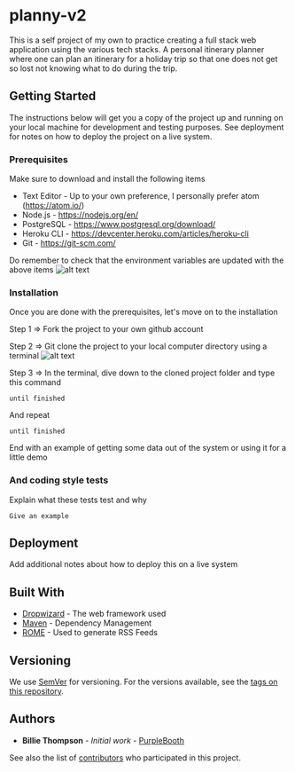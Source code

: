 # planny-v2

This is a self project of my own to practice creating a full stack web application using the various tech stacks. A personal itinerary planner where one can plan an itinerary for a holiday trip so that one does not get so lost not knowing what to do during the trip.

## Getting Started

The instructions below will get you a copy of the project up and running on your local machine for development and testing purposes. See deployment for notes on how to deploy the project on a live system.

### Prerequisites

Make sure to download and install the following items
* Text Editor - Up to your own preference, I personally prefer atom (https://atom.io/)
* Node.js - https://nodejs.org/en/
* PostgreSQL - https://www.postgresql.org/download/
* Heroku CLI - https://devcenter.heroku.com/articles/heroku-cli
* Git - https://git-scm.com/

Do remember to check that the environment variables are updated with the above items
![alt text](https://i.imgur.com/AmKg1k8.png)

### Installation

Once you are done with the prerequisites, let's move on to the installation

Step 1 => Fork the project to your own github account

Step 2 => Git clone the project to your local computer directory using a terminal
![alt text](https://i.imgur.com/7nUYl4T.png)

Step 3 => In the terminal, dive down to the cloned project folder and type this command
```
until finished
```

And repeat

```
until finished
```

End with an example of getting some data out of the system or using it for a little demo

### And coding style tests

Explain what these tests test and why

```
Give an example
```

## Deployment

Add additional notes about how to deploy this on a live system

## Built With

* [Dropwizard](http://www.dropwizard.io/1.0.2/docs/) - The web framework used
* [Maven](https://maven.apache.org/) - Dependency Management
* [ROME](https://rometools.github.io/rome/) - Used to generate RSS Feeds

## Versioning

We use [SemVer](http://semver.org/) for versioning. For the versions available, see the [tags on this repository](https://github.com/your/project/tags).

## Authors

* **Billie Thompson** - *Initial work* - [PurpleBooth](https://github.com/PurpleBooth)

See also the list of [contributors](https://github.com/your/project/contributors) who participated in this project.

